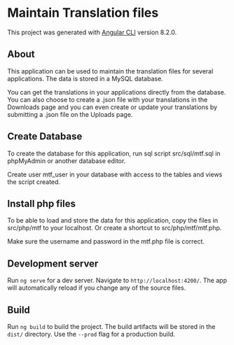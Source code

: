# Maintain Translation files

This project was generated with [Angular CLI](https://github.com/angular/angular-cli) version 8.2.0.

## About

This application can be used to maintain the translation files for several applications. The data is stored in a MySQL database.

You can get the translations in your applications directly from the database. You can also choose to create a .json file with your translations in the Downloads page and you can even create or update your translations by submitting a .json file on the Uploads page.

## Create Database

To create the database for this application, run sql script src/sql/mtf.sql in phpMyAdmin or another database editor.

Create user mtf_user in your database with access to the tables and views the script created.

## Install php files

To be able to load and store the data for this application, copy the files in src/php/mtf to your localhost. Or create a shortcut to src/php/mtf/mtf.php.

Make sure the username and password in the mtf.php file is correct.

## Development server

Run `ng serve` for a dev server. Navigate to `http://localhost:4200/`. The app will automatically reload if you change any of the source files.

## Build

Run `ng build` to build the project. The build artifacts will be stored in the `dist/` directory. Use the `--prod` flag for a production build.
